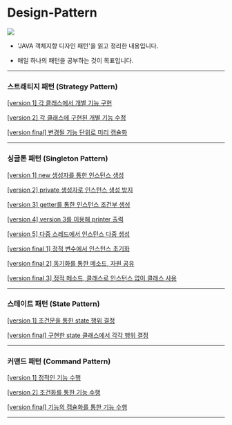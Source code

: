 # Design-Pattern

<img src="http://www.hanbit.co.kr/data/books/B3400922670_l.jpg">

* 'JAVA 객체지향 디자인 패턴'을 읽고 정리한 내용입니다.

* 매일 하나의 패턴을 공부하는 것이 목표입니다.

---

### 스트래티지 패턴 (Strategy Pattern)

  [[version 1] 각 클래스에서 개별 기능 구현](https://github.com/wschoi8640/Design-Pattern/tree/master/src/strategy01)

  [[version 2] 각 클래스에 구현된 개별 기능 수정](https://github.com/wschoi8640/Design-Pattern/tree/master/src/strategy02)

  [[version final] 변경될 기능 단위로 미리 캡슐화](https://github.com/wschoi8640/Design-Pattern/tree/master/src/strategy03)

---

### 싱글톤 패턴 (Singleton Pattern)

  [[version 1] new 생성자를 통한 인스턴스 생성](https://github.com/wschoi8640/Design-Pattern/tree/master/src/singleton01)
  
  [[version 2] private 생성자로 인스턴스 생성 방지](https://github.com/wschoi8640/Design-Pattern/tree/master/src/singleton02)
  
  [[version 3] getter를 통한 인스턴스 조건부 생성](https://github.com/wschoi8640/Design-Pattern/blob/master/src/singleton03)
  
  [[version 4] version 3를 이용해 printer 출력](https://github.com/wschoi8640/Design-Pattern/tree/master/src/singleton04)
  
  [[version 5] 다중 스레드에서 인스턴스 다중 생성](https://github.com/wschoi8640/Design-Pattern/blob/master/src/singleton05)
  
  [[version final 1] 정적 변수에서 인스턴스 초기화](https://github.com/wschoi8640/Design-Pattern/tree/master/src/singleton06)
  
  [[version final 2] 동기화를 통한 메소드, 자원 공유](https://github.com/wschoi8640/Design-Pattern/tree/master/src/singleton07)
  
  [[version final 3] 정적 메소드, 클래스로 인스턴스 없이 클래스 사용](https://github.com/wschoi8640/Design-Pattern/tree/master/src/singleton08)

---

### 스테이트 패턴 (State Pattern)

  [[version 1] 조건문을 통한 state 행위 결정](https://github.com/wschoi8640/Design-Pattern/tree/master/src/state01)
  
  [[version final] 구현한 state 클래스에서 각각 행위 결정](https://github.com/wschoi8640/Design-Pattern/tree/master/src/state02)

---

### 커맨드 패턴 (Command Pattern)

  [[version 1] 정적인 기능 수행](https://github.com/wschoi8640/Design-Pattern/tree/master/src/command01)
  
  [[version 2] 조건화를 통한 기능 수행](https://github.com/wschoi8640/Design-Pattern/tree/master/src/command02)
  
  [[version final] 기능의 캡슐화를 통한 기능 수행](https://github.com/wschoi8640/Design-Pattern/tree/master/src/command03)

---
